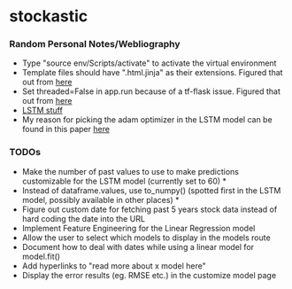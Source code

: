 # stockastic

<h3>Random Personal Notes/Webliography</h3>

<ul>
  <li>Type "source env/Scripts/activate" to activate the virtual environment</li>
  <li>Template files should have ".html.jinja" as their extensions. Figured that out from <a href = "https://jinja.palletsprojects.com/en/2.11.x/templates/">here</a></li>
  <li>Set threaded=False in app.run because of a tf-flask issue. Figured that out from <a href="https://stackoverflow.com/questions/58015489/flask-and-keras-model-error-thread-local-object-has-no-attribute-value">here</a></li>
  <li><a href="https://towardsdatascience.com/predicting-stock-prices-using-a-keras-lstm-model-4225457f0233">LSTM stuff</a></li>
  <li>My reason for picking the adam optimizer in the LSTM model can be found in this paper <a href="https://dl.acm.org/doi/pdf/10.1145/3374587.3374622">here</a></li>
</ul>

<h3>TODOs</h3>

<ul>
  <li>Make the number of past values to use to make predictions customizable for the LSTM model (currently set to 60) *</li>
  <li>Instead of dataframe.values, use to_numpy() (spotted first in the LSTM model, possibly available in other places) *</li>
  <li>Figure out custom date for fetching past 5 years stock data instead of hard coding the date into the URL</li>
  <li>Implement Feature Engineering for the Linear Regression model</li>
  <li>Allow the user to select which models to display in the models route</li>
  <li>Document how to deal with dates while using a linear model for model.fit()</li>
  <li>Add hyperlinks to "read more about x model here"</li>
  <li>Display the error results (eg. RMSE etc.) in the customize model page</li>
</ul>
